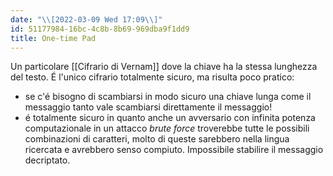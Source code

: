 ```yaml
---
date: "\\[2022-03-09 Wed 17:09\\]"
id: 51177984-16bc-4c8b-8b69-969dba9f1dd9
title: One-time Pad
---
```


Un particolare [[Cifrario di Vernam]] dove la chiave ha la stessa lunghezza del testo. É l'unico cifrario totalmente sicuro, ma risulta poco pratico:

- se c'é bisogno di scambiarsi in modo sicuro una chiave lunga come il messaggio tanto vale scambiarsi direttamente il messaggio!
- é totalmente sicuro in quanto anche un avversario con infinita potenza computazionale in un attacco *brute force* troverebbe tutte le possibili combinazioni di caratteri, molto di queste sarebbero nella lingua ricercata e avrebbero senso compiuto. Impossibile stabilire il messaggio decriptato.
